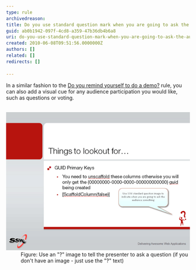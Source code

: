 ```yaml
---
type: rule
archivedreason: 
title: Do you use standard question mark when you are going to ask the audience something?
guid: ab0b1942-097f-4cd8-a359-47b36db4b6a8
uri: do-you-use-standard-question-mark-when-you-are-going-to-ask-the-audience-something
created: 2010-06-08T09:51:56.0000000Z
authors: []
related: []
redirects: []

---
```



In a similar fashion to the <a shape="rect" href="/Pages/DemoSlide.aspx">Do you remind yourself to do a demo?</a> rule, you can also add a visual cue for any audience participation you would like, such as questions or voting. 
<br><excerpt class='endintro'></excerpt><br>

  <dl>
    <dt><img class="ms-rteCustom-ImageArea" src="SSWQuestionMark.gif" alt="" /> </dt>
    <dd class="ms-rteCustom-FigureNormal">Figure: Use an "?" image to tell the presenter to ask a question (if you don't have an image - just use the "?" text) </dd>
</dl>



